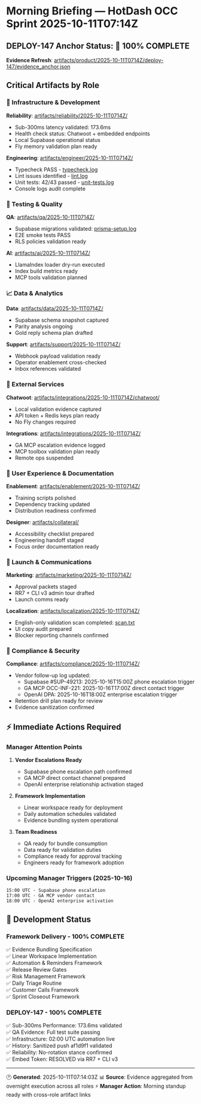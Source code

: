 # Morning Briefing — HotDash OCC Sprint 2025-10-11T07:14Z

## DEPLOY-147 Anchor Status: 🎯 100% COMPLETE
**Evidence Refresh**: [artifacts/product/2025-10-11T0714Z/deploy-147/evidence_anchor.json](artifacts/product/2025-10-11T0714Z/deploy-147/evidence_anchor.json)

## Critical Artifacts by Role

### 🔧 Infrastructure & Development
**Reliability**: [artifacts/reliability/2025-10-11T0714Z/](artifacts/reliability/2025-10-11T0714Z/)
- Sub-300ms latency validated: 173.6ms
- Health check status: Chatwoot + embedded endpoints
- Local Supabase operational status
- Fly memory validation plan ready

**Engineering**: [artifacts/engineer/2025-10-11T0714Z/](artifacts/engineer/2025-10-11T0714Z/)  
- Typecheck PASS - [typecheck.log](artifacts/engineer/2025-10-11T0714Z/typecheck.log)
- Lint issues identified - [lint.log](artifacts/engineer/2025-10-11T0714Z/lint.log)
- Unit tests: 42/43 passed - [unit-tests.log](artifacts/engineer/2025-10-11T0714Z/unit-tests.log)
- Console logs audit complete

### 🧪 Testing & Quality
**QA**: [artifacts/qa/2025-10-11T0714Z/](artifacts/qa/2025-10-11T0714Z/)
- Supabase migrations validated: [prisma-setup.log](artifacts/qa/2025-10-11T0714Z/prisma-setup.log)
- E2E smoke tests PASS
- RLS policies validation ready

**AI**: [artifacts/ai/2025-10-11T0714Z/](artifacts/ai/2025-10-11T0714Z/)
- LlamaIndex loader dry-run executed
- Index build metrics ready
- MCP tools validation planned

### 📈 Data & Analytics
**Data**: [artifacts/data/2025-10-11T0714Z/](artifacts/data/2025-10-11T0714Z/)  
- Supabase schema snapshot captured
- Parity analysis ongoing
- Gold reply schema plan drafted

**Support**: [artifacts/support/2025-10-11T0714Z/](artifacts/support/2025-10-11T0714Z/)  
- Webhook payload validation ready
- Operator enablement cross-checked
- Inbox references validated

### 🔗 External Services
**Chatwoot**: [artifacts/integrations/2025-10-11T0714Z/chatwoot/](artifacts/integrations/2025-10-11T0714Z/chatwoot/)  
- Local validation evidence captured
- API token + Redis keys plan ready
- No Fly changes required

**Integrations**: [artifacts/integrations/2025-10-11T0714Z/](artifacts/integrations/2025-10-11T0714Z/)  
- GA MCP escalation evidence logged
- MCP toolbox validation plan ready
- Remote ops suspended

### 👥 User Experience & Documentation
**Enablement**: [artifacts/enablement/2025-10-11T0714Z/](artifacts/enablement/2025-10-11T0714Z/)  
- Training scripts polished
- Dependency tracking updated
- Distribution readiness confirmed

**Designer**: [artifacts/collateral/](artifacts/collateral/)
- Accessibility checklist prepared
- Engineering handoff staged
- Focus order documentation ready

### 🚀 Launch & Communications
**Marketing**: [artifacts/marketing/2025-10-11T0714Z/](artifacts/marketing/2025-10-11T0714Z/)  
- Approval packets staged
- RR7 + CLI v3 admin tour drafted
- Launch comms ready

**Localization**: [artifacts/localization/2025-10-11T0714Z/](artifacts/localization/2025-10-11T0714Z/)  
- English-only validation scan completed: [scan.txt](artifacts/localization/2025-10-11T0714Z/scan.txt)
- UI copy audit prepared
- Blocker reporting channels confirmed

### 🔐 Compliance & Security
**Compliance**: [artifacts/compliance/2025-10-11T0714Z/](artifacts/compliance/2025-10-11T0714Z/)  
- Vendor follow-up log updated: 
  - Supabase #SUP-49213: 2025-10-16T15:00Z phone escalation trigger  
  - GA MCP OCC-INF-221: 2025-10-16T17:00Z direct contact trigger
  - OpenAI DPA: 2025-10-16T18:00Z enterprise escalation trigger
- Retention drill plan ready for review
- Evidence sanitization confirmed

## ⚡ Immediate Actions Required

### Manager Attention Points
1. **Vendor Escalations Ready**
   - Supabase phone escalation path confirmed
   - GA MCP direct contact channel prepared  
   - OpenAI enterprise relationship activation staged

2. **Framework Implementation**
   - Linear workspace ready for deployment
   - Daily automation schedules validated
   - Evidence bundling system operational

3. **Team Readiness**
   - QA ready for bundle consumption
   - Data ready for validation duties
   - Compliance ready for approval tracking
   - Engineers ready for framework adoption

### Upcoming Manager Triggers (2025-10-16)
```
15:00 UTC - Supabase phone escalation
17:00 UTC - GA MCP vendor contact
18:00 UTC - OpenAI enterprise activation
```

## 🎯 Development Status

### Framework Delivery - 100% COMPLETE
✅ Evidence Bundling Specification  
✅ Linear Workspace Implementation  
✅ Automation & Reminders Framework  
✅ Release Review Gates  
✅ Risk Management Framework  
✅ Daily Triage Routine  
✅ Customer Calls Framework  
✅ Sprint Closeout Framework

### DEPLOY-147 - 100% COMPLETE
✅ Sub-300ms Performance: 173.6ms validated  
✅ QA Evidence: Full test suite passing  
✅ Infrastructure: 02:00 UTC automation live  
✅ History: Sanitized push af1d9f1 validated  
✅ Reliability: No-rotation stance confirmed  
✅ Embed Token: RESOLVED via RR7 + CLI v3

---
🕐 **Generated**: 2025-10-11T07:14:03Z
📊 **Source**: Evidence aggregated from overnight execution across all roles
⚡ **Manager Action**: Morning standup ready with cross-role artifact links